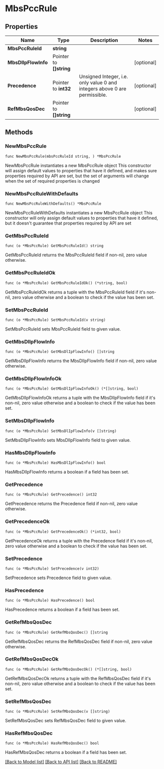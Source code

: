 # MbsPccRule

## Properties

Name | Type | Description | Notes
------------ | ------------- | ------------- | -------------
**MbsPccRuleId** | **string** |  | 
**MbsDlIpFlowInfo** | Pointer to **[]string** |  | [optional] 
**Precedence** | Pointer to **int32** | Unsigned Integer, i.e. only value 0 and integers above 0 are permissible. | [optional] 
**RefMbsQosDec** | Pointer to **[]string** |  | [optional] 

## Methods

### NewMbsPccRule

`func NewMbsPccRule(mbsPccRuleId string, ) *MbsPccRule`

NewMbsPccRule instantiates a new MbsPccRule object
This constructor will assign default values to properties that have it defined,
and makes sure properties required by API are set, but the set of arguments
will change when the set of required properties is changed

### NewMbsPccRuleWithDefaults

`func NewMbsPccRuleWithDefaults() *MbsPccRule`

NewMbsPccRuleWithDefaults instantiates a new MbsPccRule object
This constructor will only assign default values to properties that have it defined,
but it doesn't guarantee that properties required by API are set

### GetMbsPccRuleId

`func (o *MbsPccRule) GetMbsPccRuleId() string`

GetMbsPccRuleId returns the MbsPccRuleId field if non-nil, zero value otherwise.

### GetMbsPccRuleIdOk

`func (o *MbsPccRule) GetMbsPccRuleIdOk() (*string, bool)`

GetMbsPccRuleIdOk returns a tuple with the MbsPccRuleId field if it's non-nil, zero value otherwise
and a boolean to check if the value has been set.

### SetMbsPccRuleId

`func (o *MbsPccRule) SetMbsPccRuleId(v string)`

SetMbsPccRuleId sets MbsPccRuleId field to given value.


### GetMbsDlIpFlowInfo

`func (o *MbsPccRule) GetMbsDlIpFlowInfo() []string`

GetMbsDlIpFlowInfo returns the MbsDlIpFlowInfo field if non-nil, zero value otherwise.

### GetMbsDlIpFlowInfoOk

`func (o *MbsPccRule) GetMbsDlIpFlowInfoOk() (*[]string, bool)`

GetMbsDlIpFlowInfoOk returns a tuple with the MbsDlIpFlowInfo field if it's non-nil, zero value otherwise
and a boolean to check if the value has been set.

### SetMbsDlIpFlowInfo

`func (o *MbsPccRule) SetMbsDlIpFlowInfo(v []string)`

SetMbsDlIpFlowInfo sets MbsDlIpFlowInfo field to given value.

### HasMbsDlIpFlowInfo

`func (o *MbsPccRule) HasMbsDlIpFlowInfo() bool`

HasMbsDlIpFlowInfo returns a boolean if a field has been set.

### GetPrecedence

`func (o *MbsPccRule) GetPrecedence() int32`

GetPrecedence returns the Precedence field if non-nil, zero value otherwise.

### GetPrecedenceOk

`func (o *MbsPccRule) GetPrecedenceOk() (*int32, bool)`

GetPrecedenceOk returns a tuple with the Precedence field if it's non-nil, zero value otherwise
and a boolean to check if the value has been set.

### SetPrecedence

`func (o *MbsPccRule) SetPrecedence(v int32)`

SetPrecedence sets Precedence field to given value.

### HasPrecedence

`func (o *MbsPccRule) HasPrecedence() bool`

HasPrecedence returns a boolean if a field has been set.

### GetRefMbsQosDec

`func (o *MbsPccRule) GetRefMbsQosDec() []string`

GetRefMbsQosDec returns the RefMbsQosDec field if non-nil, zero value otherwise.

### GetRefMbsQosDecOk

`func (o *MbsPccRule) GetRefMbsQosDecOk() (*[]string, bool)`

GetRefMbsQosDecOk returns a tuple with the RefMbsQosDec field if it's non-nil, zero value otherwise
and a boolean to check if the value has been set.

### SetRefMbsQosDec

`func (o *MbsPccRule) SetRefMbsQosDec(v []string)`

SetRefMbsQosDec sets RefMbsQosDec field to given value.

### HasRefMbsQosDec

`func (o *MbsPccRule) HasRefMbsQosDec() bool`

HasRefMbsQosDec returns a boolean if a field has been set.


[[Back to Model list]](../README.md#documentation-for-models) [[Back to API list]](../README.md#documentation-for-api-endpoints) [[Back to README]](../README.md)


